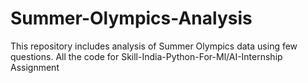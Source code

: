 # Summer-Olympics-Analysis
This repository includes analysis of Summer Olympics data using few questions. 
All the code for Skill-India-Python-For-Ml/AI-Internship Assignment
